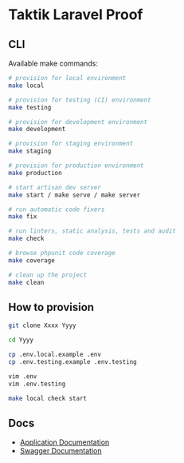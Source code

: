 # Taktik Laravel Proof

## CLI

Available make commands:

```bash
# provision for local environment
make local

# provision for testing (CI) environment
make testing

# provision for development environment
make development

# provision for staging environment
make staging

# provision for production environment
make production

# start artisan dev server
make start / make serve / make server

# run automatic code fixers
make fix

# run linters, static analysis, tests and audit
make check

# browse phpunit code coverage
make coverage

# clean up the project
make clean
```

## How to provision

```bash
git clone Xxxx Yyyy

cd Yyyy

cp .env.local.example .env
cp .env.testing.example .env.testing

vim .env
vim .env.testing

make local check start
```

## Docs

- [Application Documentation](./docs/application_documentation.md)
- [Swagger Documentation](./public/docs/openapi.json)
